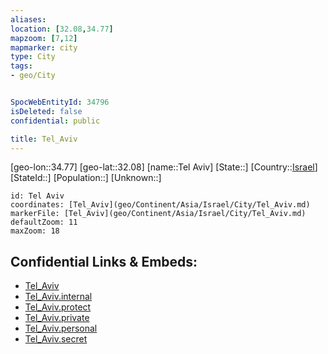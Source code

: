 ```yaml
---
aliases: 
location: [32.08,34.77]
mapzoom: [7,12] 
mapmarker: city 
type: City
tags:
- geo/City


SpocWebEntityId: 34796
isDeleted: false
confidential: public

title: Tel_Aviv
---
```

[geo-lon::34.77]
[geo-lat::32.08]
[name::Tel Aviv]
[State::]
[Country::[Israel](geo/Continent/Asia/Israel.md)]
[StateId::]
[Population::]
[Unknown::]


```leaflet
id: Tel Aviv
coordinates: [Tel_Aviv](geo/Continent/Asia/Israel/City/Tel_Aviv.md)
markerFile: [Tel_Aviv](geo/Continent/Asia/Israel/City/Tel_Aviv.md)
defaultZoom: 11 
maxZoom: 18
```


## Confidential Links & Embeds: 
- [Tel_Aviv](../../../../../../_public/geo/Continent/Asia/Israel/City/Tel_Aviv.md) 
- [Tel_Aviv.internal](../../../../../../_internal/geo/Continent/Asia/Israel/City/Tel_Aviv.internal.md) 
- [Tel_Aviv.protect](../../../../../../_protect/geo/Continent/Asia/Israel/City/Tel_Aviv.protect.md) 
- [Tel_Aviv.private](../../../../../../_private/geo/Continent/Asia/Israel/City/Tel_Aviv.private.md) 
- [Tel_Aviv.personal](../../../../../../_personal/geo/Continent/Asia/Israel/City/Tel_Aviv.personal.md) 
- [Tel_Aviv.secret](../../../../../../_secret/geo/Continent/Asia/Israel/City/Tel_Aviv.secret.md) 
